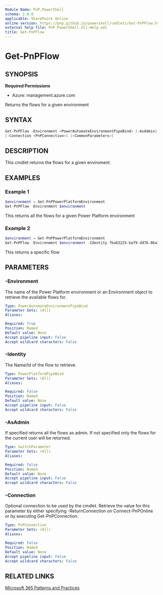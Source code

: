 ```yaml
---
Module Name: PnP.PowerShell
schema: 2.0.0
applicable: SharePoint Online
online version: https://pnp.github.io/powershell/cmdlets/Get-PnPFlow.html
external help file: PnP.PowerShell.dll-Help.xml
title: Get-PnPFlow
---
```

  
# Get-PnPFlow

## SYNOPSIS

**Required Permissions**

* Azure: management.azure.com

Returns the flows for a given environment

## SYNTAX

```powershell
Get-PnPFlow -Environment <PowerAutomateEnvironmentPipeBind> [-AsAdmin] [-Identity <PowerPlatformPipeBind>] 
[-Connection <PnPConnection>] [<CommonParameters>]
```

## DESCRIPTION
This cmdlet returns the flows for a given enviroment.

## EXAMPLES

### Example 1
```powershell
$environment = Get-PnPPowerPlatformEnvironment
Get-PnPFlow -Environment $environment
```
This returns all the flows for a given Power Platform environment

### Example 2
```powershell
$environment = Get-PnPPowerPlatformEnvironment
Get-PnPFlow -Environment $environment -Identity fba63225-baf9-4d76-86a1-1b42c917a182
```
This returns a specific flow

## PARAMETERS

### -Environment
The name of the Power Platform environment or an Environment object to retrieve the available flows for.

```yaml
Type: PowerAutomateEnvironmentPipeBind
Parameter Sets: (All)
Aliases:

Required: True
Position: Named
Default value: None
Accept pipeline input: False
Accept wildcard characters: False
```

### -Identity
The Name/Id of the flow to retrieve.

```yaml
Type: PowerPlatformPipeBind
Parameter Sets: (All)
Aliases:

Required: False
Position: Named
Default value: None
Accept pipeline input: False
Accept wildcard characters: False
```

### -AsAdmin
If specified returns all the flows as admin. If not specified only the flows for the current user will be returned.

```yaml
Type: SwitchParameter
Parameter Sets: (All)
Aliases:

Required: False
Position: Named
Default value: None
Accept pipeline input: False
Accept wildcard characters: False
```

### -Connection
Optional connection to be used by the cmdlet.
Retrieve the value for this parameter by either specifying -ReturnConnection on Connect-PnPOnline or by executing Get-PnPConnection.

```yaml
Type: PnPConnection
Parameter Sets: (All)
Aliases:

Required: False
Position: Named
Default value: None
Accept pipeline input: False
Accept wildcard characters: False
```

## RELATED LINKS

[Microsoft 365 Patterns and Practices](https://aka.ms/m365pnp)


